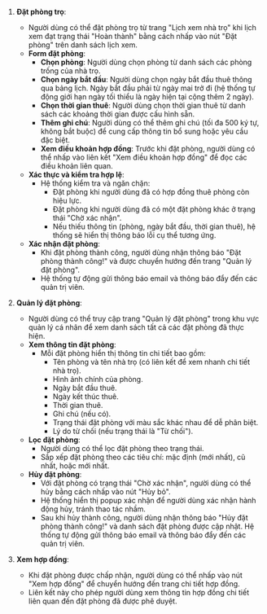 1. **Đặt phòng trọ**:

    - Người dùng có thể đặt phòng trọ từ trang "Lịch xem nhà trọ" khi lịch xem đạt trạng thái "Hoàn thành" bằng cách nhấp vào nút "Đặt phòng" trên danh sách lịch xem.
    - **Form đặt phòng**:
        - **Chọn phòng**: Người dùng chọn phòng từ danh sách các phòng trống của nhà trọ.
        - **Chọn ngày bắt đầu**: Người dùng chọn ngày bắt đầu thuê thông qua bảng lịch. Ngày bắt đầu phải từ ngày mai trở đi (hệ thống tự động giới hạn ngày tối thiểu là ngày hiện tại cộng thêm 2 ngày).
        - **Chọn thời gian thuê**: Người dùng chọn thời gian thuê từ danh sách các khoảng thời gian được cấu hình sẵn.
        - **Thêm ghi chú**: Người dùng có thể thêm ghi chú (tối đa 500 ký tự, không bắt buộc) để cung cấp thông tin bổ sung hoặc yêu cầu đặc biệt.
        - **Xem điều khoản hợp đồng**: Trước khi đặt phòng, người dùng có thể nhấp vào liên kết "Xem điều khoản hợp đồng" để đọc các điều khoản liên quan.
    - **Xác thực và kiểm tra hợp lệ**:
        - Hệ thống kiểm tra và ngăn chặn:
            - Đặt phòng khi người dùng đã có hợp đồng thuê phòng còn hiệu lực.
            - Đặt phòng khi người dùng đã có một đặt phòng khác ở trạng thái "Chờ xác nhận".
            - Nếu thiếu thông tin (phòng, ngày bắt đầu, thời gian thuê), hệ thống sẽ hiển thị thông báo lỗi cụ thể tương ứng.
    - **Xác nhận đặt phòng**:
        - Khi đặt phòng thành công, người dùng nhận thông báo "Đặt phòng thành công!" và được chuyển hướng đến trang "Quản lý đặt phòng".
        - Hệ thống tự động gửi thông báo email và thông báo đẩy đến các quản trị viên.

2. **Quản lý đặt phòng**:

    - Người dùng có thể truy cập trang "Quản lý đặt phòng" trong khu vực quản lý cá nhân để xem danh sách tất cả các đặt phòng đã thực hiện.
    - **Xem thông tin đặt phòng**:
        - Mỗi đặt phòng hiển thị thông tin chi tiết bao gồm:
            - Tên phòng và tên nhà trọ (có liên kết để xem nhanh chi tiết nhà trọ).
            - Hình ảnh chính của phòng.
            - Ngày bắt đầu thuê.
            - Ngày kết thúc thuê.
            - Thời gian thuê.
            - Ghi chú (nếu có).
            - Trạng thái đặt phòng với màu sắc khác nhau để dễ phân biệt.
            - Lý do từ chối (nếu trạng thái là "Từ chối").
    - **Lọc đặt phòng**:
        - Người dùng có thể lọc đặt phòng theo trạng thái.
        - Sắp xếp đặt phòng theo các tiêu chí: mặc định (mới nhất), cũ nhất, hoặc mới nhất.
    - **Hủy đặt phòng**:
        - Với đặt phòng có trạng thái "Chờ xác nhận", người dùng có thể hủy bằng cách nhấp vào nút "Hủy bỏ".
        - Hệ thống hiển thị popup xác nhận để người dùng xác nhận hành động hủy, tránh thao tác nhầm.
        - Sau khi hủy thành công, người dùng nhận thông báo "Hủy đặt phòng thành công!" và danh sách đặt phòng được cập nhật. Hệ thống tự động gửi thông báo email và thông báo đẩy đến các quản trị viên.

3. **Xem hợp đồng**:

    - Khi đặt phòng được chấp nhận, người dùng có thể nhấp vào nút "Xem hợp đồng" để chuyển hướng đến trang chi tiết hợp đồng.
    - Liên kết này cho phép người dùng xem thông tin hợp đồng chi tiết liên quan đến đặt phòng đã được phê duyệt.

